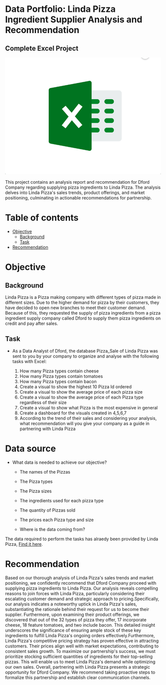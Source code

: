 # Data Portfolio: Linda Pizza Ingredient Supplier Analysis and Recommendation

## Complete Excel Project 

![excel_to_powerbi_animated-diagram](assets/images/excel-icons-animation.gif)

This project contains an analysis report and recommendation for Dford Company regarding supplying pizza ingredients to Linda Pizza. The analysis delves into Linda Pizza's sales trends, product offerings, and market positioning, culminating in actionable recommendations for partnership.

# Table of contents
- [Objective](#objective)
  - [Background](#background)
  - [Task](#task)
- [Recommendation](#recommendation)


# Objective

## Background 

Linda Pizza is a Pizza making company with different types of pizza made in different sizes.
Due to the higher demand for pizza by their customers, they have decided to open new 
branches to meet their customer demand. Because of this, they requested the supply of pizza 
ingredients from a pizza ingredient supply company called Dford to supply them pizza 
ingredients on credit and pay after sales.

## Task

* As a Data Analyst of Dford, the database Pizza_Sale of Linda Pizza was sent to you by your 
company to organize and analyse with the following tasks with Excel:

   1. How many Pizza types contain cheese
   2. How many Pizza types contain tomatoes
   3. How many Pizza types contain bacon
   4. Create a visual to show the highest 10 Pizza Id ordered
   5. Create a visual to show the average price of each pizza size
   6. Create a visual to show the average price of each Pizza type regardless of their size
   7. Create a visual to show what Pizza is the most expensive in general
   8. Create a dashboard for the visuals created in 4,5,6,7
   9. According to the trend of their sales and considering your analysis, what recommendation will you give your company as a guide in partnering with Linda Pizza
 
# Data source

   * What data is needed to achieve our objective?
       * The names of the Pizzas
       * The Pizza types
       * The Pizza sizes
       * The ingredients used for each pizza type
       * The quantity of Pizzas sold
       * The prices each Pizza type and size

     * Where is the data coming from?
    
The data required to perform the tasks has alraedy been provided by Linda Pizza, [Find it here](https://github.com/EthelChila01/Dford-Analysis/tree/main/assets/docs).


# Recommendation
Based on our thorough analysis of Linda Pizza's sales trends and market positioning, we confidently recommend that Dford Company proceed with supplying pizza ingredients to Linda Pizza. Our analysis reveals compelling reasons to join forces with Linda Pizza, particularly considering their escalating customer demand and strategic approach to pricing.Specifically, our analysis indicates a noteworthy uptick in Linda Pizza's sales, substantiating the rationale behind their request for us to become their supplier. Furthermore, upon examining their product offerings, we discovered that out of the 32 types of pizza they offer, 17 incorporate cheese, 18 feature tomatoes, and two include bacon. This detailed insight underscores the significance of ensuring ample stock of these key ingredients to fulfill Linda Pizza's ongoing orders effectively.Furthermore, Linda Pizza's competitive pricing strategy has proven effective in attracting customers. Their prices align well with market expectations, contributing to consistent sales growth.
To maximize our partnership's success, we must prioritize stocking sufficient quantities of ingredients for their top-selling pizzas. This will enable us to meet Linda Pizza's demand while optimizing our own sales. Overall, partnering with Linda Pizza presents a strategic opportunity for Dford Company. We recommend taking proactive steps to formalize this partnership and establish clear communication channels.










